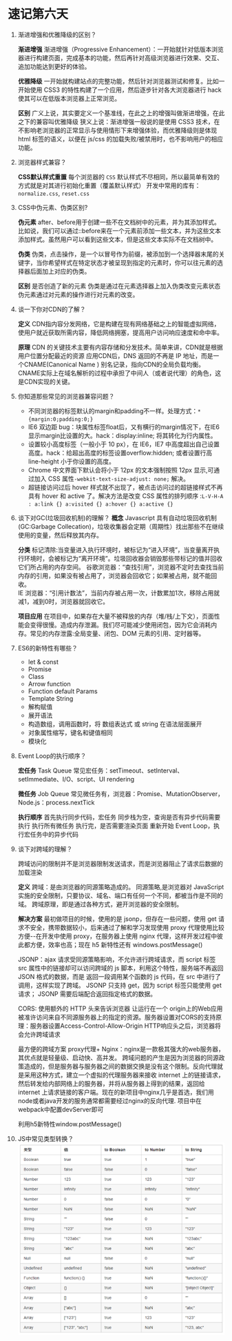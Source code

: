 # 速记第六天
1. 渐进增强和优雅降级的区别？
   
   **渐进增强**
   渐进增强（Progressive Enhancement）：一开始就针对低版本浏览器进行构建页面，完成基本的功能，然后再针对高级浏览器进行效果、交互、追加功能达到更好的体验。
    
   **优雅降级**
   一开始就构建站点的完整功能，然后针对浏览器测试和修复。比如一开始使用 CSS3 的特性构建了一个应用，然后逐步针对各大浏览器进行 hack 使其可以在低版本浏览器上正常浏览。

   **区别**
   广义上说，其实要定义一个基准线，在此之上的增强叫做渐进增强，在此之下的兼容叫优雅降级
   狭义上说：渐进增强一般说的是使用 CSS3 技术，在不影响老浏览器的正常显示与使用情形下来增强体验，而优雅降级则是体现 html 标签的语义，以便在 js/css 的加载失败/被禁用时，也不影响用户的相应功能。

2. 浏览器样式兼容？
   
   **CSS默认样式重置**
   每个浏览器的 `CSS` 默认样式不尽相同，所以最简单有效的方式就是对其进行初始化重置（覆盖默认样式）
   开发中常用的库有：`normalize.css`, `reset.css`

3.  CSS中伪元素、伪类区别?
    
    **伪元素**
    after、before用于创建一些不在文档树中的元素，并为其添加样式。比如说，我们可以通过::before来在一个元素前添加一些文本，并为这些文本添加样式。虽然用户可以看到这些文本，但是这些文本实际不在文档树中。
    
    **伪类**
    伪类，点击操作，是一个以冒号作为前缀，被添加到一个选择器末尾的关键字，当你希望样式在特定状态才被呈现到指定的元素时，你可以往元素的选择器后面加上对应的伪类。

    **区别**
    是否创造了新的元素
    伪类是通过在元素选择器上加入伪类改变元素状态
    伪元素通过对元素的操作进行对元素的改变。

4. 谈一下你对CDN的了解？
   
   **定义**
   CDN指内容分发网络，它是构建在现有网络基础之上的智能虚拟网络，使用户就近获取所需内容，降低网络拥塞，提高用户访问响应速度和命中率。

   **原理**
   CDN 的关键技术主要有内容存储和分发技术。简单来讲，CDN就是根据用户位置分配最近的资源
   应用CDN后，DNS 返回的不再是 IP 地址，而是一个CNAME(Canonical Name ) 别名记录，指向CDN的全局负载均衡。
   CNAME实际上在域名解析的过程中承担了中间人（或者说代理）的角色，这是CDN实现的关键。

5. 你知道那些常见的浏览器兼容问题？
   - 不同浏览器的标签默认的margin和padding不一样。处理方式：`*{margin:0;padding:0;}`
   - IE6 双边距 bug：块属性标签float后，又有横行的margin情况下，在IE6显示margin比设置的大。hack：display:inline; 将其转化为行内属性。
   - 设置较小高度标签（一般小于 10 px），在 IE6，IE7 中高度超出自己设置高度。hack：给超出高度的标签设置overflow:hidden; 或者设置行高 line-height 小于你设置的高度。
   - Chrome 中文界面下默认会将小于 12px 的文本强制按照 12px 显示,可通过加入 CSS 属性`-webkit-text-size-adjust: none;` 解决。
   - 超链接访问过后 hover 样式就不出现了，被点击访问过的超链接样式不再具有 hover 和 active 了。解决方法是改变 CSS 属性的排列顺序 :`L-V-H-A : a:link {} a:visited {} a:hover {} a:active {}`

6. 谈下对GC(垃圾回收机制)的理解？
    **概念**
    Javascript 具有自动垃圾回收机制 (GC:Garbage Collecation)，垃圾收集器会定期（周期性）找出那些不在继续使用的变量，然后释放其内存。

    **分类**
    标记清除:当变量进入执行环境时，被标记为“进入环境”，当变量离开执行环境时，会被标记为“离开环境”。垃圾回收器会销毁那些带标记的值并回收它们所占用的内存空间。
    谷歌浏览器：“查找引用”，浏览器不定时去查找当前内存的引用，如果没有被占用了，浏览器会回收它；如果被占用，就不能回收。  
    IE 浏览器：“引用计数法”，当前内存被占用一次，计数累加1次，移除占用就减1，减到0时，浏览器就回收它。


   **项目应用**
    在项目中，如果存在大量不被释放的内存（堆/栈/上下文），页面性能会变得很慢。造成内存泄漏。我们尽可能减少使用闭包，因为它会消耗内存。常见的内存泄露:全局变量、闭包、DOM 元素的引用、定时器等。

7. ES6的新特性有哪些？
    - let & const
    - Promise
    - Class
    - Arrow function
    - Function default Params
    - Template String
    - 解构赋值
    - 展开语法
    - 构造数组，调用函数时，将 数组表达式 或 string 在语法层面展开
    - 对象属性缩写，键名和键值相同
    - 模块化
  
8. Event Loop的执行顺序？
   
   **宏任务**
   Task Queue
   常见宏任务：setTimeout、setInterval、setImmediate、I/O、script、UI rendering

   **微任务**
   Job Queue
   常见微任务有，浏览器：Promise、MutationObserver，Node.js：process.nextTick

   **执行顺序**
   首先执行同步代码，宏任务
   同步栈为空，查询是否有异步代码需要执行
   执行所有微任务
   执行完，是否需要渲染页面
   重新开始 Event Loop，执行宏任务中的异步代码

9. 谈下对跨域的理解？
   
   跨域访问的限制并不是浏览器限制发送请求，而是浏览器阻止了请求后数据的加载渲染

   **定义**
   跨域：是由浏览器的同源策略造成的。
   同源策略,是浏览器对 JavaScript 实施的安全限制，只要协议、域名、端口有任何一个不同，都被当作是不同的域。
   跨域原理，即是通过各种方式，避开浏览器的安全限制。

   **解决方案**
   最初做项目的时候，使用的是 jsonp，但存在一些问题，使用 get 请求不安全，携带数据较小，后来通过了解和学习发现使用 proxy 代理使用比较方便--在开发中使用 proxy，在服务器上使用 nginx 代理，这样开发过程中彼此都方便，效率也高；现在 h5 新特性还有 windows.postMessage()

   JSONP：ajax 请求受同源策略影响，不允许进行跨域请求，而 script 标签 src 属性中的链接却可以访问跨域的 js 脚本，利用这个特性，服务端不再返回 JSON 格式的数据，而是 返回一段调用某个函数的 js 代码，在 src 中进行了调用，这样实现了跨域。
   JSONP 只支持 get，因为 script 标签只能使用 get 请求； JSONP 需要后端配合返回指定格式的数据。

   CORS: 使用额外的 HTTP 头来告诉浏览器 让运行在一个 origin上的Web应用被准许访问来自不同源服务器上的指定的资源。服务器设置对CORS的支持原理：服务器设置Access-Control-Allow-Origin HTTP响应头之后，浏览器将会允许跨域请求

   
   最方便的跨域方案 proxy代理+ Nginx：nginx是一款极其强大的web服务器，其优点就是轻量级、启动快、高并发。
   跨域问题的产生是因为浏览器的同源政策造成的，但是服务器与服务器之间的数据交换是没有这个限制。反向代理就是采用这种方式，建立一个虚拟的代理服务器来接收 internet 上的链接请求，然后转发给内部网络上的服务器，并将从服务器上得到的结果，返回给 internet 上请求链接的客户端。现在的新项目中nginx几乎是首选，我们用node或者java开发的服务通常都需要经过nginx的反向代理. 项目中在webpack中配置devServer即可
  
   利用h5新特性window.postMessage()

10. JS中常见类型转换？
    ![类型转换](../assets/img/type-conversion.png)



